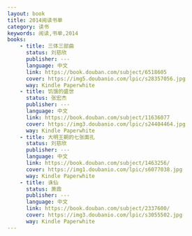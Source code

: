 ```yaml
---
layout: book
title: 2014阅读书单
category: 读书
keywords: 阅读,书单,2014
books:
    - title: 三体三部曲
      status: 刘慈欣
      publisher: ---
      language: 中文
      link: https://book.douban.com/subject/6518605
      cover: https://img5.doubanio.com/lpic/s28357056.jpg
      way: Kindle Paperwhite
    - title: 饥饿的盛世 
      status: 张宏杰 
      publisher: ---
      language: 中文
      link: https://book.douban.com/subject/11636077 
      cover: https://img3.doubanio.com/lpic/s24404464.jpg 
      way: Kindle Paperwhite
    - title: 大明王朝的七张面孔 
      status: 刘慈欣
      publisher: ---
      language: 中文
      link: https://book.douban.com/subject/1463256/
      cover: https://img1.doubanio.com/lpic/s6077038.jpg 
      way: Kindle Paperwhite
    - title: 诛仙 
      status: 萧鼎 
      publisher: ---
      language: 中文
      link: https://book.douban.com/subject/2337600/ 
      cover: https://img3.doubanio.com/lpic/s3055502.jpg 
      way: Kindle Paperwhite
---
```

